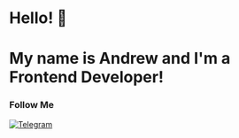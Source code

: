 # Hello! 👋

# My name is Andrew and I'm a Frontend Developer!

### Follow Me
[![Telegram](https://img.shields.io/badge/-Telegram-090909?style=for-the-badge&logo=Telegram)](https://t.me/AndrewVLK)
